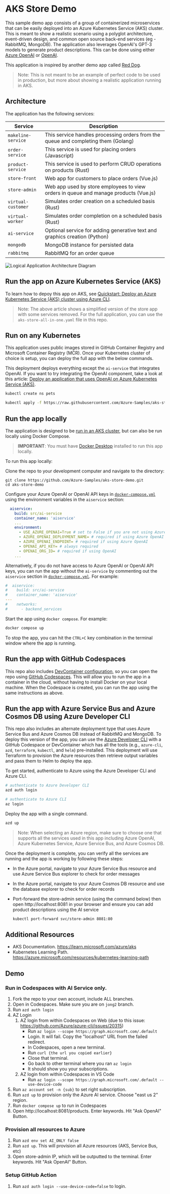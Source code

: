 # AKS Store Demo

This sample demo app consists of a group of containerized microservices that can be easily deployed into an Azure Kubernetes Service (AKS) cluster. This is meant to show a realistic scenario using a polyglot architecture, event-driven design, and common open source back-end services (eg - RabbitMQ, MongoDB). The application also leverages OpenAI's GPT-3 models to generate product descriptions. This can be done using either [Azure OpenAI](https://learn.microsoft.com/azure/ai-services/openai/overview) or [OpenAI](https://openai.com/).

This application is inspired by another demo app called [Red Dog](https://github.com/Azure/reddog-code).

> Note: This is not meant to be an example of perfect code to be used in production, but more about showing a realistic application running in AKS.

<!--
To walk through a quick deployment of this application, see the [AKS Quickstart](https://learn.microsoft.com/azure/aks/learn/quick-kubernetes-deploy-cli).

To walk through a complete experience where this code is packaged into container images, uploaded to Azure Container Registry, and then run in and AKS cluster, see the [AKS Tutorials](https://learn.microsoft.com/azure/aks/tutorial-kubernetes-prepare-app).

 -->

## Architecture

The application has the following services:

| Service            | Description                                                                          |
| ------------------ | ------------------------------------------------------------------------------------ |
| `makeline-service` | This service handles processing orders from the queue and completing them (Golang)   |
| `order-service`    | This service is used for placing orders (Javascript)                                 |
| `product-service`  | This service is used to perform CRUD operations on products (Rust)                   |
| `store-front`      | Web app for customers to place orders (Vue.js)                                       |
| `store-admin`      | Web app used by store employees to view orders in queue and manage products (Vue.js) |
| `virtual-customer` | Simulates order creation on a scheduled basis (Rust)                                 |
| `virtual-worker`   | Simulates order completion on a scheduled basis (Rust)                               |
| `ai-service`       | Optional service for adding generative text and graphics creation (Python)           |
| `mongodb`          | MongoDB instance for persisted data                                                  |
| `rabbitmq`         | RabbitMQ for an order queue                                                          |

![Logical Application Architecture Diagram](assets/demo-arch-with-openai.png)

## Run the app on Azure Kubernetes Service (AKS)

To learn how to depoy this app on AKS, see [Quickstart: Deploy an Azure Kubernetes Service (AKS) cluster using Azure CLI](https://learn.microsoft.com/azure/aks/learn/quick-kubernetes-deploy-cli).

> Note: The above article shows a simplified version of the store app with some services removed. For the full application, you can use the `aks-store-all-in-one.yaml` file in this repo.

## Run on any Kubernetes

This application uses public images stored in GitHub Container Registry and Microsoft Container Registry (MCR). Once your Kubernetes cluster of choice is setup, you can deploy the full app with the below commands.

This deployment deploys everything except the `ai-service` that integrates OpenAI. If you want to try integrating the OpenAI component, take a look at this article: [Deploy an application that uses OpenAI on Azure Kubernetes Service (AKS)](https://learn.microsoft.com/azure/aks/open-ai-quickstart?tabs=aoai).

```bash
kubectl create ns pets

kubectl apply -f https://raw.githubusercontent.com/Azure-Samples/aks-store-demo/main/aks-store-all-in-one.yaml -n pets

```

## Run the app locally

The application is designed to be [run in an AKS cluster](#run-the-app-on-aks), but can also be run locally using Docker Compose.

> **IMPORTANT**: You must have [Docker Desktop](https://www.docker.com/products/docker-desktop) installed to run this app locally.

To run this app locally:

Clone the repo to your development computer and navigate to the directory:

```console
git clone https://github.com/Azure-Samples/aks-store-demo.git
cd aks-store-demo
```

Configure your Azure OpenAI or OpenAI API keys in [`docker-compose.yml`](./docker-compose.yml) using the environment variables in the `aiservice` section:

```yaml
  aiservice:
    build: src/ai-service
    container_name: 'aiservice'
    ...
    environment:
      - USE_AZURE_OPENAI=True # set to False if you are not using Azure OpenAI
      - AZURE_OPENAI_DEPLOYMENT_NAME= # required if using Azure OpenAI
      - AZURE_OPENAI_ENDPOINT= # required if using Azure OpenAI
      - OPENAI_API_KEY= # always required
      - OPENAI_ORG_ID= # required if using OpenAI
    ...
```

Alternatively, if you do not have access to Azure OpenAI or OpenAI API keys, you can run the app without the `ai-service` by commenting out the `aiservice` section in [`docker-compose.yml`](./docker-compose.yml). For example:

```yaml
#  aiservice:
#    build: src/ai-service
#    container_name: 'aiservice'
---
#    networks:
#      - backend_services
```

Start the app using `docker compose`. For example:

```bash
docker compose up
```

To stop the app, you can hit the `CTRL+C` key combination in the terminal window where the app is running.

## Run the app with GitHub Codespaces

This repo also includes [DevContainer configuration](./.devcontainer/devcontainer.json), so you can open the repo using [GitHub Codespaces](https://docs.github.com/en/codespaces/overview). This will allow you to run the app in a container in the cloud, without having to install Docker on your local machine. When the Codespace is created, you can run the app using the same instructions as above.

## Run the app with Azure Service Bus and Azure Cosmos DB using Azure Developer CLI

This repo also includes an alternate deployment type that uses Azure Service Bus and Azure Cosmos DB instead of RabbitMQ and MongoDB. To deploy this version of the app, you can use the [Azure Developer CLI](https://learn.microsoft.com/azure/developer/azure-developer-cli/overview) with a GitHub Codespace or DevContainer which has all the tools (e.g., `azure-cli`, `azd`, `terraform`, `kubectl`, and `helm`) pre-installed. This deployment will use Terraform to provision the Azure resources then retrieve output variables and pass them to Helm to deploy the app.

To get started, authenticate to Azure using the Azure Developer CLI and Azure CLI.

```bash
# authenticate to Azure Developer CLI
azd auth login

# authenticate to Azure CLI
az login
```

Deploy the app with a single command.

```bash
azd up
```

> Note: When selecting an Azure region, make sure to choose one that supports all the services used in this app including Azure OpenAI, Azure Kubernetes Service, Azure Service Bus, and Azure Cosmos DB.

Once the deployment is complete, you can verify all the services are running and the app is working by following these steps:

- In the Azure portal, navigate to your Azure Service Bus resource and use Azure Service Bus explorer to check for order messages
- In the Azure portal, navigate to your Azure Cosmos DB resource and use the database explorer to check for order records
- Port-forward the store-admin service (using the command below) then open http://localhost:8081 in your browser and ensure you can add product descriptions using the AI service

  ```bash
  kubectl port-forward svc/store-admin 8081:80
  ```

## Additional Resources

- AKS Documentation. https://learn.microsoft.com/azure/aks
- Kubernetes Learning Path. https://azure.microsoft.com/resources/kubernetes-learning-path

## Demo

### Run in Codespaces with AI Service only.

1. Fork the repo to your own account, include ALL branches.
1. Open in Codespaces. Make sure you are on `jong2` branch.
1. Run `azd auth login`
1. AZ Login
    1. AZ login from within Codespaces on Web (due to this issue: https://github.com/Azure/azure-cli/issues/20315)
        - Run `az login --scope https://graph.microsoft.com/.default`
        - Login. It will fail. Copy the "localhost" URL from the failed redirect.
        - In Codespaces, open a new terminal. 
        - Run `curl {the url you copied earlier}`
        - Close that terminal.
        - Go back to other terminal where you ran `az login`
        - It should show you your subscriptions.
    1. AZ login from within Codespaces in VS Code
        - Run `az login --scope https://graph.microsoft.com/.default --use-device-code`
1. Run `az account set -n {sub}` to set right subscription.
1. Run `azd up` to provision only the Azure AI service. Choose "east us 2" region. 
1. Run `docker compose up` to run in Codespaces
1. Open http://localhost:8081/products. Enter keywords. Hit "Ask OpenAI" Button.

### Provision all resources to Azure

1. Run `azd env set AI_ONLY false`
1. Run `azd up`. This will provision all Azure resources (AKS, Service Bus, etc)
1. Open store-admin IP, which will be outputted to the terminal. Enter keywords. Hit "Ask OpenAI" Button.

### Setup GitHub Action

1. Run `azd auth login --use-device-code=false` to login.